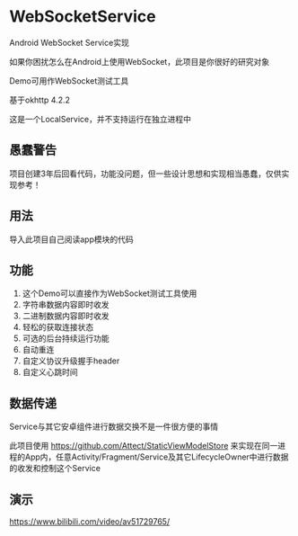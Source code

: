# WebSocketService

Android WebSocket Service实现

如果你困扰怎么在Android上使用WebSocket，此项目是你很好的研究对象

Demo可用作WebSocket测试工具

基于okhttp 4.2.2

这是一个LocalService，并不支持运行在独立进程中

## 愚蠢警告

项目创建3年后回看代码，功能没问题，但一些设计思想和实现相当愚蠢，仅供实现参考！

## 用法

导入此项目自己阅读app模块的代码

## 功能

1. 这个Demo可以直接作为WebSocket测试工具使用
1. 字符串数据内容即时收发
1. 二进制数据内容即时收发
1. 轻松的获取连接状态
1. 可选的后台持续运行功能
 1. 自动重连
 1. 自定义协议升级握手header
 1. 自定义心跳时间
 
 ## 数据传递
 Service与其它安卓组件进行数据交换不是一件很方便的事情
 
 此项目使用 https://github.com/Attect/StaticViewModelStore 来实现在同一进程的App内，任意Activity/Fragment/Service及其它LifecycleOwner中进行数据的收发和控制这个Service
 
 ## 演示
 https://www.bilibili.com/video/av51729765/

